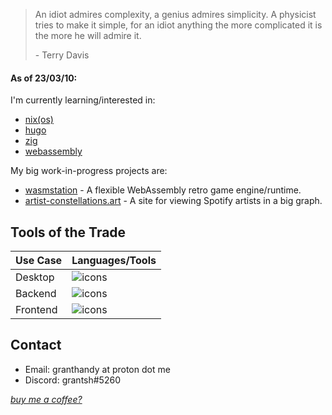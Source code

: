  > An idiot admires complexity, a genius admires simplicity. A physicist tries to make it simple, for an idiot anything the more complicated it is the more he will admire it.
 >
 > \- Terry Davis

#### As of 23/03/10:

I'm currently learning/interested in:
 - [nix(os)](https://nixos.org)
 - [hugo](https://gohugo.io)
 - [zig](https://ziglang.org)
 - [webassembly](https://webassembly.org)

My big work-in-progress projects are:
 - [wasmstation](https://github.com/wasmstation/wasmstation) - A flexible WebAssembly retro game engine/runtime.
 - [artist-constellations.art](https://github.com/grantshandy/artist-constellations.art) - A site for viewing Spotify artists in a big graph.


## Tools of the Trade
| Use Case | Languages/Tools                                             |
|----------|-------------------------------------------------------------|
| Desktop  | ![icons](https://skillicons.dev/icons?i=rust,gtk,tauri)     |
| Backend  | ![icons](https://skillicons.dev/icons?i=rust,actix,sqlite)  |
| Frontend | ![icons](https://skillicons.dev/icons?i=svelte,tailwind,ts) |

## Contact
 - Email: granthandy at proton dot me
 - Discord: grantsh#5260

[*buy me a coffee?*](https://buymeacoffee.com/granthandy)
